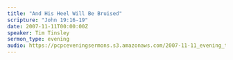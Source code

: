 ```yaml
---
title: "And His Heel Will Be Bruised"
scripture: "John 19:16-19"
date: 2007-11-11T00:00:00Z
speaker: Tim Tinsley
sermon_type: evening
audio: https://pcpceveningsermons.s3.amazonaws.com/2007-11-11_evening_tinsley.mp3 
---
```



